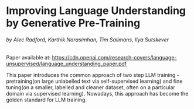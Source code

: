 # Improving Language Understanding by Generative Pre-Training
###### by Alec Radford, Karthik Narasimhan, Tim Salimans,  Ilya Sutskever

Paper available at: https://cdn.openai.com/research-covers/language-unsupervised/language_understanding_paper.pdf

This paper introduces the common approach of two step LLM training - pretraining(on large unlabelled text via self-supervised learning) and fine tuning(on a smaller, labelled and cleaner dataset, often on a particular domain via supervised learning). Nowadays, this approach has become the golden standard for LLM training.